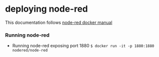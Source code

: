 # deploying node-red

This documentation follows [node-red docker manual](https://nodered.org/docs/getting-started/docker)

### Running node-red

* Running node-red exposing port 1880 `$ docker run -it -p 1880:1880 nodered/node-red`


